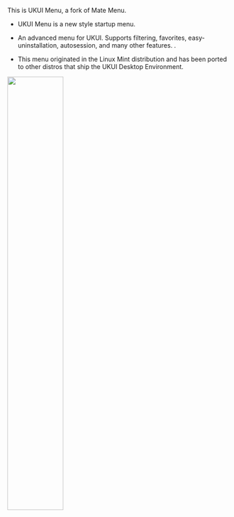 This is UKUI Menu, a fork of Mate Menu.

  * UKUI Menu is a new style startup menu.

  * An advanced menu for UKUI. Supports filtering, favorites,
    easy-uninstallation, autosession, and many other features.
    .
  * This menu originated in the Linux Mint distribution and has
    been ported to other distros that ship the UKUI Desktop
    Environment.
    
<img src="https://wiki.ubuntu.com/ZestyZapus/ReleaseNotes/UbuntuKylin?action=AttachFile&do=get&target=ukui-menu-en.png" width="50%" height="50%" />
